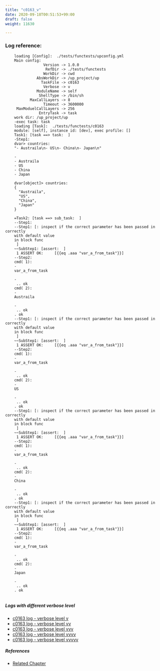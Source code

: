 ```yaml
---
title: "c0163_v"
date: 2020-09-18T00:51:53+99:00
draft: false
weight: 11630

---
```


### Log reference: <no value>

```
    loading [Config]:  ./tests/functests/upconfig.yml
    Main config:
                 Version -> 1.0.0
                  RefDir -> ./tests/functests
                 WorkDir -> cwd
              AbsWorkDir -> /up_project/up
                TaskFile -> c0163
                 Verbose -> v
              ModuleName -> self
               ShellType -> /bin/sh
           MaxCallLayers -> 8
                 Timeout -> 3600000
     MaxModuelCallLayers -> 256
               EntryTask -> task
    work dir: /up_project/up
    -exec task: task
    loading [Task]:  ./tests/functests/c0163
    module: [self], instance id: [dev], exec profile: []
    Task1: [task ==> task:  ]
    -Step1:
    dvar> countries:
    "- Austraila\n- US\n- China\n- Japan\n"
    
    -
    - Austraila
    - US
    - China
    - Japan
    
    dvar[object]> countries:
    {
      "Austraila",
      "US",
      "China",
      "Japan"
    }
    
    =Task2: [task ==> sub_task:  ]
    --Step1:
    --Step1: [: inspect if the correct parameter has been passed in correctly
    with default value
    in block func
     ]
    ~~SubStep1: [assert:  ]
     1 ASSERT OK:     [{{eq .aaa "var_a_from_task"}}]
    --Step2:
    cmd( 1):
    -
    var_a_from_task
    
    -
     .. ok
    cmd( 2):
    -
    Austraila
    
    -
     .. ok
    . ok
    --Step1: [: inspect if the correct parameter has been passed in correctly
    with default value
    in block func
     ]
    ~~SubStep1: [assert:  ]
     1 ASSERT OK:     [{{eq .aaa "var_a_from_task"}}]
    --Step2:
    cmd( 1):
    -
    var_a_from_task
    
    -
     .. ok
    cmd( 2):
    -
    US
    
    -
     .. ok
    . ok
    --Step1: [: inspect if the correct parameter has been passed in correctly
    with default value
    in block func
     ]
    ~~SubStep1: [assert:  ]
     1 ASSERT OK:     [{{eq .aaa "var_a_from_task"}}]
    --Step2:
    cmd( 1):
    -
    var_a_from_task
    
    -
     .. ok
    cmd( 2):
    -
    China
    
    -
     .. ok
    . ok
    --Step1: [: inspect if the correct parameter has been passed in correctly
    with default value
    in block func
     ]
    ~~SubStep1: [assert:  ]
     1 ASSERT OK:     [{{eq .aaa "var_a_from_task"}}]
    --Step2:
    cmd( 1):
    -
    var_a_from_task
    
    -
     .. ok
    cmd( 2):
    -
    Japan
    
    -
     .. ok
    . ok
    
```

##### Logs with different verbose level
* [c0163 log - verbose level v](../../logs/c0163_v)
* [c0163 log - verbose level vv](../../logs/c0163_vv)
* [c0163 log - verbose level vvv](../../logs/c0163_vvv)
* [c0163 log - verbose level vvvv](../../logs/c0163_vvvv)
* [c0163 log - verbose level vvvvv](../../logs/c0163_vvvvv)

##### References
* [Related Chapter](../../block-func/c0163)
